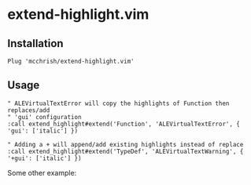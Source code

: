 # extend-highlight.vim

## Installation

```vim
Plug 'mcchrish/extend-highlight.vim'
```

## Usage

```vim
" ALEVirtualTextError will copy the highlights of Function then replaces/add
" 'gui' configuration
:call extend_highlight#extend('Function', 'ALEVirtualTextError', { 'gui': ['italic'] })

" Adding a + will append/add existing highlights instead of replace
:call extend_highlight#extend('TypeDef', 'ALEVirtualTextWarning', { '+gui': ['italic'] })
```

Some other example: <link to dotfiles>
